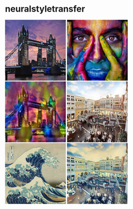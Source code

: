 # neuralstyletransfer

<img src="./input/content.jpg" alt="drawing" width="200px" height="200px"/>
<img src="./input/style.jpg" alt="drawing" width="200px" height="200px"/>
<img src="./output/content-style.jpg" alt="drawing" width="200px" height="200px"/>

<img src="./input/venetian.jpg" alt="drawing" width="200px" height="200px"/>
<img src="./input/wave.jpg" alt="drawing" width="200px" height="200px"/>
<img src="./output/venetian-wave.jpg" alt="drawing" width="200px" height="200px"/>